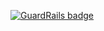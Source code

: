 
[![GuardRails badge](https://badges.production.guardrails.io/shtakai/cd_ruby_exam_awesomeauction_presentation.svg)](https://www.guardrails.io)
